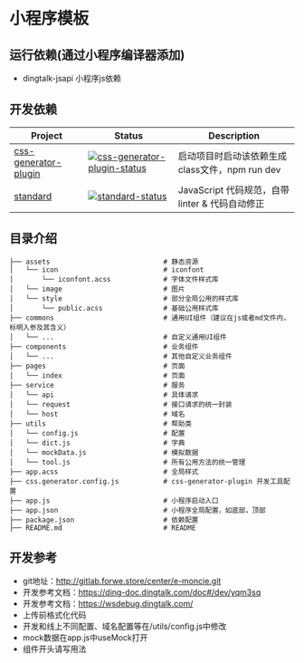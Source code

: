 # 小程序模板

## 运行依赖(通过小程序编译器添加)
- dingtalk-jsapi 小程序js依赖

## 开发依赖
| Project | Status | Description |
|---------|--------|-------------|
| [css-generator-plugin] | [![css-generator-plugin-status]][css-generator-plugin-package] | 启动项目时启动该依赖生成class文件，npm run dev |
| [standard] | [![standard-status]][standard-package] | JavaScript 代码规范，自带 linter & 代码自动修正 |

[css-generator-plugin]: https://github.com/macheteHot/css-generator-plugin
[standard]: https://github.com/standard/standard/blob/master/docs/README-zhcn.md

[css-generator-plugin-status]: https://img.shields.io/badge/css--generator--plugin-0.14.0-blue
[standard-status]: https://img.shields.io/badge/standard-14.3.4-blue

[css-generator-plugin-package]: https://www.npmjs.com/package/css-generator-plugin
[standard-package]: https://www.npmjs.com/package/standard

## 目录介绍

  ```
  ├── assets                            # 静态资源
  │   └── icon                          # iconfont
  │       └── iconfont.acss             # 字体文件样式库
  │   └── image                         # 图片
  │   └── style                         # 部分全局公用的样式库
  │       └── public.acss               # 基础公用样式库
  ├── commons                           # 通用UI组件（建议在js或者md文件内，标明入参及其含义）
  │   └── ...                           # 自定义通用UI组件
  ├── components                        # 业务组件
  │   └── ...                           # 其他自定义业务组件
  ├── pages                             # 页面
  │   └── index                         # 页面
  ├── service                           # 服务
  │   └── api                           # 具体请求
  │   └── request                       # 接口请求的统一封装
  │   └── host                          # 域名
  ├── utils                             # 帮助类
  │   └── config.js                     # 配置
  │   └── dict.js                       # 字典
  │   └── mockData.js                   # 模拟数据
  │   └── tool.js                       # 所有公用方法的统一管理
  ├── app.acss                          # 全局样式
  ├── css.generator.config.js           # css-generator-plugin 开发工具配置
  ├── app.js                            # 小程序启动入口
  ├── app.json                          # 小程序全局配置，如底部，顶部
  ├── package.json                      # 依赖配置
  ├── README.md                         # README

  ```

## 开发参考
- git地址：http://gitlab.forwe.store/center/e-moncie.git
- 开发参考文档：https://ding-doc.dingtalk.com/doc#/dev/yqm3sq
- 开发参考文档：https://wsdebug.dingtalk.com/
- 上传前格式化代码
- 开发和线上不同配置、域名配置等在/utils/config.js中修改
- mock数据在app.js中useMock打开
- 组件开头请写用法
